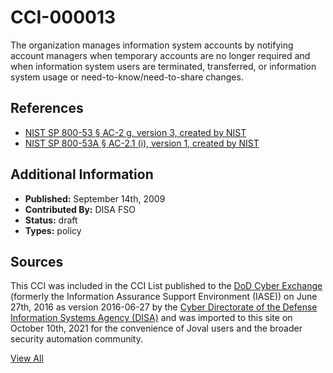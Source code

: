# CCI-000013

The organization manages information system accounts by notifying account managers when temporary accounts are no longer required and when information system users are terminated, transferred, or information system usage or need-to-know/need-to-share changes.

## References ##

* [NIST SP 800-53 § AC-2 g, version 3, created by NIST](http://csrc.nist.gov/publications/PubsSPs.html)
* [NIST SP 800-53A § AC-2.1 (i), version 1, created by NIST](http://csrc.nist.gov/publications/PubsSPs.html)


## Additional Information ##

* **Published:** September 14th, 2009
* **Contributed By:** DISA FSO
* **Status:** draft
* **Types:** policy

## Sources ##

This CCI was included in the CCI List published to the [DoD Cyber Exchange](https://public.cyber.mil/stigs/cci/)
(formerly the Information Assurance Support Environment (IASE)) on June 27th, 2016 as version
2016-06-27 by the [Cyber Directorate of the Defense Information Systems Agency (DISA)](https://public.cyber.mil/about-cyber/)
and was imported to this site on October 10th, 2021 for the convenience of Joval users and the broader
security automation community.

[View All](../README.md)
